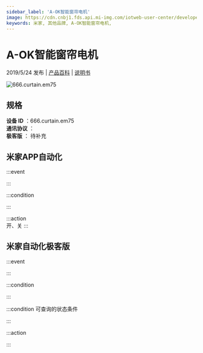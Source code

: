 ```yaml
---
sidebar_label: 'A-OK智能窗帘电机'
image: https://cdn.cnbj1.fds.api.mi-img.com/iotweb-user-center/developer_1679047578294hQstBIHu.png?GalaxyAccessKeyId=AKVGLQWBOVIRQ3XLEW&Expires=9223372036854775807&Signature=viMVc736awI1+y6VauOHyW2FIp8=
keywords: 米家, 其他品牌, A-OK智能窗帘电机, 
---
```

# A-OK智能窗帘电机

2019/5/24 发布 | [产品百科](https://home.mi.com/webapp/content/baike/product/index.html?model=666.curtain.em75/) | [说明书](https://home.mi.com/views/introduction.html?model=666.curtain.em75&region=cn)

![666.curtain.em75](https://cdn.cnbj1.fds.api.mi-img.com/iotweb-user-center/developer_1679047578294hQstBIHu.png?GalaxyAccessKeyId=AKVGLQWBOVIRQ3XLEW&Expires=9223372036854775807&Signature=viMVc736awI1+y6VauOHyW2FIp8=)

## 规格  
> 
**设备 ID** ：666.curtain.em75  
**通讯协议** ：  
**极客版**  ： 待补充 


## 米家APP自动化  

:::event  

:::

:::condition  

:::

:::action   
开、关
:::

## 米家自动化极客版  

:::event  

:::

:::condition  

:::

:::condition 可查询的状态条件  

:::

:::action  

:::

        
